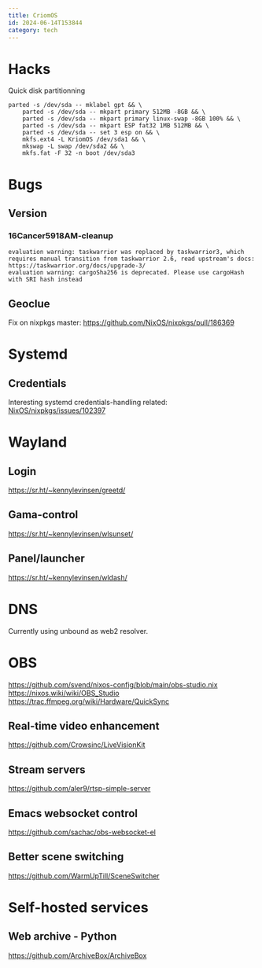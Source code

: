 ```yaml
---
title: CriomOS
id: 2024-06-14T153844
category: tech
---
```


# Hacks

Quick disk partitionning

    parted -s /dev/sda -- mklabel gpt && \
        parted -s /dev/sda -- mkpart primary 512MB -8GB && \
        parted -s /dev/sda -- mkpart primary linux-swap -8GB 100% && \
        parted -s /dev/sda -- mkpart ESP fat32 1MB 512MB && \
        parted -s /dev/sda -- set 3 esp on && \
        mkfs.ext4 -L KriomOS /dev/sda1 && \
        mkswap -L swap /dev/sda2 && \
        mkfs.fat -F 32 -n boot /dev/sda3

# Bugs

## Version

### 16Cancer5918AM-cleanup

```
evaluation warning: taskwarrior was replaced by taskwarrior3, which requires manual transition from taskwarrior 2.6, read upstream's docs: https://taskwarrior.org/docs/upgrade-3/
evaluation warning: cargoSha256 is deprecated. Please use cargoHash with SRI hash instead
```

## Geoclue

Fix on nixpkgs master: <https://github.com/NixOS/nixpkgs/pull/186369>

# Systemd

## Credentials

Interesting systemd credentials-handling
related: [NixOS/nixpkgs/issues/102397](https://github.com/NixOS/nixpkgs/issues/102397)

# Wayland

## Login

<https://sr.ht/~kennylevinsen/greetd/>

## Gama-control

<https://sr.ht/~kennylevinsen/wlsunset/>

## Panel/launcher

<https://sr.ht/~kennylevinsen/wldash/>

# DNS

Currently using unbound as web2 resolver.

# OBS

<https://github.com/svend/nixos-config/blob/main/obs-studio.nix>
<https://nixos.wiki/wiki/OBS_Studio>
<https://trac.ffmpeg.org/wiki/Hardware/QuickSync>

## Real-time video enhancement

<https://github.com/Crowsinc/LiveVisionKit>

## Stream servers

<https://github.com/aler9/rtsp-simple-server>

## Emacs websocket control

<https://github.com/sachac/obs-websocket-el>

## Better scene switching

<https://github.com/WarmUpTill/SceneSwitcher>

# Self-hosted services

## Web archive - Python

https://github.com/ArchiveBox/ArchiveBox
